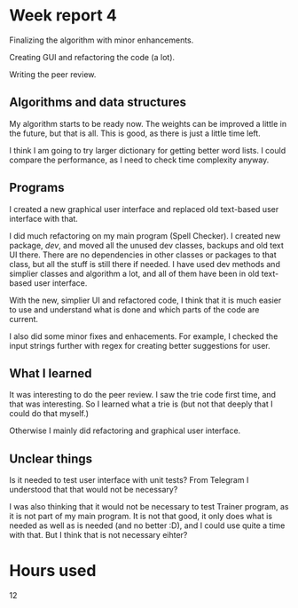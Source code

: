 # Week report 4

Finalizing the algorithm with minor enhancements.

Creating GUI and refactoring the code (a lot).

Writing the peer review.

## Algorithms and data structures

My algorithm starts to be ready now. The weights can be improved a little in the future, but that is all. This is good, as there is just a little time left.

I think I am going to try larger dictionary for getting better word lists. I could compare the performance, as I need to check time complexity anyway.

## Programs

I created a new graphical user interface and replaced old text-based user interface with that.

I did much refactoring on my main program (Spell Checker). I created new package, _dev_, and moved all the unused dev classes, backups and old text UI there.
There are no dependencies in other classes or packages to that class, but all the stuff is still there if needed.
I have used dev methods and simplier classes and algorithm a lot, and all of them have been in old text-based user interface.

With the new, simplier UI and refactored code, I think that it is much easier to use and understand what is done and which parts of the code are current.

I also did some minor fixes and enhacements. For example, I checked the input strings further with regex for creating better suggestions for user.

## What I learned

It was interesting to do the peer review. I saw the trie code first time, and that was interesting. 
So I learned what a trie is (but not that deeply that I could do that myself.)

Otherwise I mainly did refactoring and graphical user interface.

## Unclear things

Is it needed to test user interface with unit tests? From Telegram I understood that that would not be necessary?

I was also thinking that it would not be necessary to test Trainer program, as it is not part of my main program.
It is not that good, it only does what is needed as well as is needed (and no better :D), and I could use quite a time with that.
But I think that is not necessary eihter?

# Hours used
12
